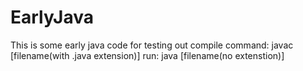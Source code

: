 # EarlyJava
This is some early java code for testing out
compile command: javac [filename(with .java extension)]
run: java [filename(no extenstion)]
